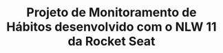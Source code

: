 <h1 align="center">Projeto de Monitoramento de Hábitos desenvolvido com o NLW 11 da Rocket Seat</h1>
